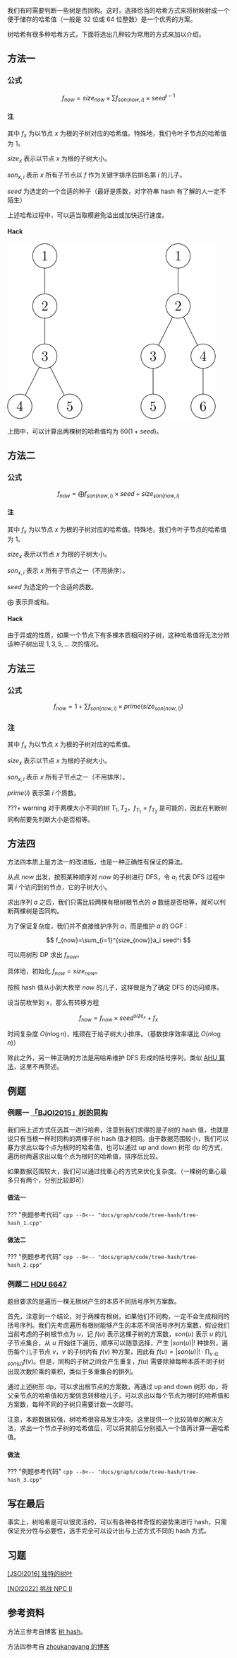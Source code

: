 我们有时需要判断一些树是否同构。这时，选择恰当的哈希方式来将树映射成一个便于储存的哈希值（一般是 32 位或 64 位整数）是一个优秀的方案。

树哈希有很多种哈希方式，下面将选出几种较为常用的方式来加以介绍。

## 方法一

### 公式

$$
f_{now}=size_{now} \times \sum f_{son(now,i)}\times seed^{i-1}
$$

#### 注

其中 $f_x$ 为以节点 $x$ 为根的子树对应的哈希值。特殊地，我们令叶子节点的哈希值为 $1$。

$size_{x}$ 表示以节点 $x$ 为根的子树大小。

$son_{x,i}$ 表示 $x$ 所有子节点以 $f$ 作为关键字排序后排名第 $i$ 的儿子。

$seed$ 为选定的一个合适的种子（最好是质数，对字符串 hash 有了解的人一定不陌生）

上述哈希过程中，可以适当取模避免溢出或加快运行速度。

#### Hack

![treehash1](./images/tree-hash1-hack.svg)

上图中，可以计算出两棵树的哈希值均为 $60(1+seed)$。

## 方法二

### 公式

$$
f_{now}=\bigoplus f_{son(now,i)}\times seed+size_{son(now,i)}
$$

#### 注

其中 $f_x$ 为以节点 $x$ 为根的子树对应的哈希值。特殊地，我们令叶子节点的哈希值为 $1$。

$size_{x}$ 表示以节点 $x$ 为根的子树大小。

$son_{x,i}$ 表示 $x$ 所有子节点之一（不用排序）。

$seed$ 为选定的一个合适的质数。

$\bigoplus$ 表示异或和。

#### Hack

由于异或的性质，如果一个节点下有多棵本质相同的子树，这种哈希值将无法分辨该种子树出现 $1,3,5,\dots$ 次的情况。

## 方法三

### 公式

$$
f_{now}=1+\sum f_{son(now,i)} \times prime(size_{son(now,i)})
$$

### 注

其中 $f_x$ 为以节点 $x$ 为根的子树对应的哈希值。

$size_{x}$ 表示以节点 $x$ 为根的子树大小。

$son_{x,i}$ 表示 $x$ 所有子节点之一（不用排序）。

$prime(i)$ 表示第 $i$ 个质数。

???+ warning
    对于两棵大小不同的树 $T_1,T_2$，$f_{T_1}=f_{T_2}$ 是可能的，因此在判断树同构前要先判断大小是否相等。

## 方法四

方法四本质上是方法一的改进版，也是一种正确性有保证的算法。

从点 $now$ 出发，按照某种顺序对 $now$ 的子树进行 DFS，令 $a_i$ 代表 DFS 过程中第 $i$ 个访问到的节点，它的子树大小。

求出序列 $a$ 之后，我们只需比较两棵有根树根节点的 $a$ 数组是否相等，就可以判断两棵树是否同构。

为了保证复杂度，我们并不直接维护序列 $a$，而是维护 $a$ 的 OGF：

$$
f_{now}=\sum_{i=1}^{size_{now}}a_i seed^i
$$

可以用树形 DP 求出 $f_{now}$。

具体地，初始化 $f_{now}=size_{now}$。

按照 hash 值从小到大枚举 $now$ 的儿子，这样做是为了确定 DFS 的访问顺序。

设当前枚举到 $x$，那么有转移方程

$$
f_{now}=f_{now}\times seed^{size_{x}}+f_x
$$

时间复杂度 $O(n\log n)$，瓶颈在于给子树大小排序。（基数排序效率堪比 $O(n\log n)$）

除此之外，另一种正确的方法是用哈希维护 DFS 形成的括号序列，类似 [AHU 算法](./tree-ahu.md)，这里不再赘述。

## 例题

### 例题一 [「BJOI2015」树的同构](https://www.luogu.com.cn/problem/P5043)

我们用上述方式任选其一进行哈希，注意到我们求得的是子树的 hash 值，也就是说只有当根一样时同构的两棵子树 hash 值才相同。由于数据范围较小，我们可以暴力求出以每个点为根时的哈希值，也可以通过 up and down 树形 dp 的方式，遍历树两遍求出以每个点为根时的哈希值，排序后比较。

如果数据范围较大，我们可以通过找重心的方式来优化复杂度。（一棵树的重心最多只有两个，分别比较即可）

#### 做法一

??? "例题参考代码"
    ```cpp
    --8<-- "docs/graph/code/tree-hash/tree-hash_1.cpp"
    ```

#### 做法二

??? "例题参考代码"
    ```cpp
    --8<-- "docs/graph/code/tree-hash/tree-hash_2.cpp"
    ```

### 例题二 [HDU 6647](https://vjudge.net/problem/HDU-6647)

题目要求的是遍历一棵无根树产生的本质不同括号序列方案数。

首先，注意到一个结论，对于两棵有根树，如果他们不同构，一定不会生成相同的括号序列。我们先考虑遍历有根树能够产生的本质不同括号序列方案数，假设我们当前考虑的子树根节点为 $u$，记 $f(u)$ 表示这棵子树的方案数，$son(u)$ 表示 $u$ 的儿子节点集合，从 $u$ 开始往下遍历，顺序可以随意选择，产生 $|son(u)|!$ 种排列，遍历每个儿子节点 $v$，$v$ 的子树内有 $f(v)$ 种方案，因此有 $f(u)=|son(u)|! \cdot \prod_{v\in son(u)} f(v)$。但是，同构的子树之间会产生重复，$f(u)$ 需要除掉每种本质不同子树出现次数阶乘的乘积，类似于多重集合的排列。

通过上述树形 dp，可以求出根节点的方案数，再通过 up and down 树形 dp，将父亲节点的哈希值和方案信息转移给儿子，可以求出以每个节点为根时的哈希值和方案数，每种不同的子树只需要计数一次即可。

注意，本题数据较强，树哈希很容易发生冲突。这里提供一个比较简单的解决方法，求出一个节点子树的哈希值后，可以将其前后分别插入一个值再计算一遍哈希值。

#### 做法

??? "例题参考代码"
    ```cpp
    --8<-- "docs/graph/code/tree-hash/tree-hash_3.cpp"
    ```

## 写在最后

事实上，树哈希是可以很灵活的，可以有各种各样奇怪的姿势来进行 hash，只需保证充分性与必要性，选手完全可以设计出与上述方式不同的 hash 方式。

## 习题

[\[JSOI2016\] 独特的树叶](https://www.luogu.com.cn/problem/P4323)

[\[NOI2022\] 挑战 NPC Ⅱ](https://www.luogu.com.cn/problem/P8499)

## 参考资料

方法三参考自博客 [树 hash](https://www.cnblogs.com/huyufeifei/p/10817673.html)。

方法四参考自 [zhoukangyang 的博客](https://www.luogu.com.cn/blog/173660/solution-p5043)
